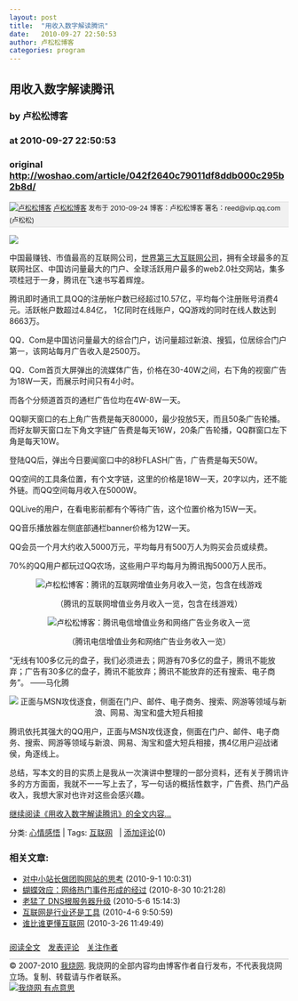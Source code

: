 ```yaml
---
layout: post
title:  "用收入数字解读腾讯"
date:   2010-09-27 22:50:53
author: 卢松松博客
categories: program
---
```


## 用收入数字解读腾讯
### by 卢松松博客
### at 2010-09-27 22:50:53
### original <http://woshao.com/article/042f2640c79011df8ddb000c295b2b8d/>

<div style="background:#f1f1f1;border-top:1px solid #dddddd;border-bottom:1px solid #dddddd;line-height:22px;font-size:12px">
<a href="http://woshao.com/reed077/"><img src="http://woshao.com/head/7c/3b/04cae4c811de8763000c295b2b8d/head_48x48.jpg?t=1260366091" alt="卢松松博客"></a>
<a href="http://woshao.com/reed077/">卢松松博客</a>
发布于 2010-09-24 
博客：卢松松博客 
署名：reed@vip.qq.com (卢松松)
</div>

<p><a href="http://www1.feedsky.com/r/l/feedsky/zui5/415972363/art01.html"><img border="0" ismap src="http://www1.feedsky.com/r/i/feedsky/zui5/415972363/art01.gif"></a></p><p>中国最赚钱、市值最高的互联网公司，<a rel="nofollow" href="http://www.lusongsong.com/blog/post/46.html">世界第三大互联网公司</a>，拥有全球最多的互联网社区、中国访问量最大的门户、全球活跃用户最多的web2.0社交网站，集多项桂冠于一身，腾讯在飞速书写着辉煌。</p><p>腾讯即时通讯工具QQ的注册帐户数已经超过10.57亿，平均每个注册账号消费4元。活跃帐户数超过4.84亿， 1亿同时在线账户，QQ游戏的同时在线人数达到8663万。</p><p>QQ．Com是中国访问量最大的综合门户，访问量超过新浪、搜狐，位居综合门户第一，该网站每月广告收入是2500万。</p><p>QQ．Com首页大屏弹出的流媒体广告，价格在30-40W之间，右下角的视窗广告为18W一天，而展示时间只有4小时。</p><p>而各个分频道首页的通栏广告位均在4W-8W一天。</p><p>QQ聊天窗口的右上角广告费是每天80000，最少投放5天，而且50条广告轮播。而好友聊天窗口左下角文字链广告费是每天16W，20条广告轮播，QQ群窗口左下角是每天10W。</p><p>登陆QQ后，弹出今日要闻窗口中的8秒FLASH广告，广告费是每天50W。</p><p>QQ空间的工具条位置，有个文字链，这里的价格是18W一天，20字以内，还不能外链。而QQ空间每月收入在5000W。</p><p>QQLive的用户，在看电影前都有个等待广告，这个位置价格为15W一天。</p><p>QQ音乐播放器左侧底部通栏banner价格为12W一天。</p><p>QQ会员一个月大约收入5000万元，平均每月有500万人为购买会员或续费。</p><p>70%的QQ用户都玩过QQ农场，这些用户平均每月为腾讯掏5000万人民币。</p><p style="text-align:center"><img src="http://www.lusongsong.com/upload/238-1.jpg" alt="卢松松博客：腾讯的互联网增值业务月收入一览，包含在线游戏"></p><p style="text-align:center">（腾讯的互联网增值业务月收入一览，包含在线游戏）</p><p style="text-align:center"><img src="http://www.lusongsong.com/upload/238-2.jpg" alt="卢松松博客：腾讯电信增值业务和网络广告业务收入一览"></p><p style="text-align:center">（腾讯电信增值业务和网络广告业务收入一览）</p><p>“无线有100多亿元的盘子，我们必须进去；网游有70多亿的盘子，腾讯不能放弃；广告有30多亿的盘子，腾讯不能放弃；腾讯不能放弃的还有搜索、电子商务”。 ——马化腾</p><p style="text-align:center"><img src="http://www.lusongsong.com/upload/238-3.jpg" alt="正面与MSN攻伐逐食，侧面在门户、邮件、电子商务、搜索、网游等领域与新浪、网易、淘宝和盛大短兵相接"></p><p>腾讯依托其强大的QQ用户，正面与MSN攻伐逐食，侧面在门户、邮件、电子商务、搜索、网游等领域与新浪、网易、淘宝和盛大短兵相接，携4亿用户迎战诸侯，角逐线上。</p><p>总结，写本文的目的实质上是我从一次演讲中整理的一部分资料，还有关于腾讯许多的方方面面，我就不一一写上去了，写一句话的概括性数字，广告费、热门产品收入，我想大家对也许对这些会感兴趣。</p><p><a rel="nofollow" href="http://www.lusongsong.com/reed/238.html">继续阅读《用收入数字解读腾讯》的全文内容...</a></p><p>分类: <a rel="nofollow" href="http://www.lusongsong.com/today/">心情感悟</a> | Tags: <a rel="nofollow" href="http://www.lusongsong.com/catalog.asp?tags=%E4%BA%92%E8%81%94%E7%BD%91" title="互联网(6 )">互联网</a>   | <a rel="nofollow" href="http://www.lusongsong.com/reed/238.html#comment">添加评论</a>(0)</p><h3>相关文章:</h3><ul><li><a rel="nofollow" href="http://www.lusongsong.com/reed/230.html">对中小站长做团购网站的思考</a> (2010-9-1 10:0:31) </li><li><a rel="nofollow" href="http://www.lusongsong.com/reed/229.html">蝴蝶效应：网络热门事件形成的经过</a> (2010-8-30 10:21:28) </li><li><a rel="nofollow" href="http://www.lusongsong.com/reed/186.html">老猛了 DNS根服务器升级</a> (2010-5-6 15:14:3) </li><li><a rel="nofollow" href="http://www.lusongsong.com/reed/174.html">互联网是行业还是工具</a> (2010-4-6 9:50:59) </li><li><a rel="nofollow" href="http://www.lusongsong.com/reed/171.html">谁比谁更懂互联网</a> (2010-3-26 11:49:49) </li></ul><img src="http://www1.feedsky.com/t1/415972363/zui5/feedsky/s.gif?r=http://item.feedsky.com/~feedsky/zui5/~8105639/415972363/5419260/1/item.html" border="0" height="0" width="0">

<div style="line-height:40px"><img src="http://woshao.com/res/images/logo14x14.png" alt=""><a href="http://woshao.com/article/042f2640c79011df8ddb000c295b2b8d/">阅读全文</a>　<img src="http://woshao.com/res/images/logo14x14.png" alt=""><a href="http://woshao.com/article/042f2640c79011df8ddb000c295b2b8d/#Comments">发表评论</a>　<img src="http://woshao.com/res/images/logo14x14.png" alt=""><a href="http://woshao.com/reed077/">关注作者</a></div>
<div style="border-top:2px solid #dddddd">© 2007-2010 <a href="http://woshao.com">我烧网</a>. 我烧网的全部内容均由博客作者自行发布，不代表我烧网立场。复制、转载请与作者联系。</div>
<a href="http://woshao.com/"><img src="http://image.woshao.com/banners/woshao_rss.png" alt="我烧网 有点意思"></a>